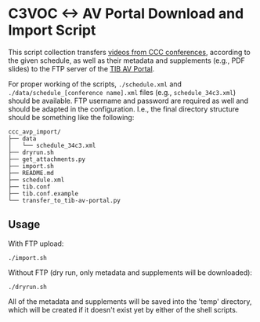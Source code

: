 # C3VOC <-> AV Portal Download and Import Script

This script collection transfers [videos from CCC conferences](https://media.ccc.de/), according to the given schedule, as well as their metadata and supplements (e.g., PDF slides) to the FTP server of the [TIB AV Portal](https://av.tib.eu/).

For proper working of the scripts, `./schedule.xml` and `./data/schedule_[conference name].xml` files (e.g., `schedule_34c3.xml`) should be available. FTP username and password are required as well and should be adapted in the configuration. I.e., the final directory structure should be something like the following:

    ccc_avp_import/
    ├── data
    │   └── schedule_34c3.xml
    ├── dryrun.sh
    ├── get_attachments.py
    ├── import.sh
    ├── README.md
    ├── schedule.xml
    ├── tib.conf
    ├── tib.conf.example
    └── transfer_to_tib-av-portal.py

## Usage

With FTP upload:

    ./import.sh

Without FTP (dry run, only metadata and supplements will be downloaded):

    ./dryrun.sh

All of the metadata and supplements will be saved into the 'temp' directory, which will be created if it doesn't exist yet by either of the shell scripts.

